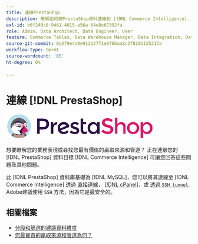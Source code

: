 ```yaml
---
title: 連線PrestaShop
description: 瞭解如何將PrestaShop資料連線到 [!DNL Commerce Intelligence].
exl-id: b6f240c0-9461-4015-a56a-64e8e67392fa
role: Admin, Data Architect, Data Engineer, User
feature: Commerce Tables, Data Warehouse Manager, Data Integration, Data Import/Export
source-git-commit: 6e2f9e4a9e91212771e6f6baa8c2f8101125217a
workflow-type: tm+mt
source-wordcount: '85'
ht-degree: 0%

---
```


# 連線 [!DNL PrestaShop]

![](../../../assets/Prestashop-logo.png)

想要瞭解您的業務表現或尋找您最有價值的贏取來源和管道？ 正在連線您的 [!DNL PrestaShop] 資料目標 [!DNL Commerce Intelligence] 可讓您回答這些問題及其他問題。

此 [!DNL PrestaShop] 資料庫基礎為 [!DNL MySQL]，您可以將其連線至 [!DNL Commerce Intelligence] 透過 [直接連線](../integrations/mysql-via-a-direct-connection.md)， [[!DNL cPanel]](../integrations/mysql-via-cpanel.md)，或 [透過 `SSH tunnel`](../integrations/mysql-via-ssh-tunnel.md). Adobe建議使用 `SSH` 方法，因為它是最安全的。

## 相關檔案

* [分段和篩選的建議資料維度](../../../best-practices/segment-filter.md)
* [您最寶貴的贏取來源和管道為何？](../../analysis/most-value-source-channel.md)
